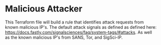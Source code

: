 # Malicious Attacker

This Terraform file will build a rule that identifies attack requests from known malicious IP's.
The default attack signals as defined as defined here: https://docs.fastly.com/signalsciences/faq/system-tags/#attacks.
As well as the known malicious IP's from SANS, Tor, and SigSci-IP.

